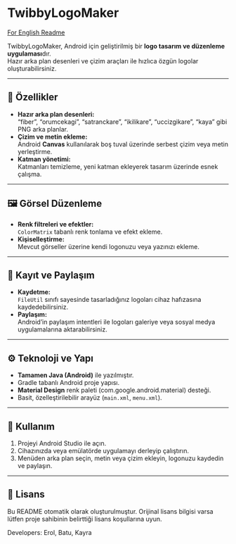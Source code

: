 # TwibbyLogoMaker

[For English Readme](readmen.md)

TwibbyLogoMaker, Android için geliştirilmiş bir **logo tasarım ve düzenleme uygulaması**dır.  
Hazır arka plan desenleri ve çizim araçları ile hızlıca özgün logolar oluşturabilirsiniz.

---

## 🎨 Özellikler

- **Hazır arka plan desenleri:**  
  “fiber”, “orumcekagi”, “satranckare”, “ikilikare”, “uccizgikare”, “kaya” gibi PNG arka planlar.
- **Çizim ve metin ekleme:**  
  Android **Canvas** kullanılarak boş tuval üzerinde serbest çizim veya metin yerleştirme.
- **Katman yönetimi:**  
  Katmanları temizleme, yeni katman ekleyerek tasarım üzerinde esnek çalışma.

---

## 🖼️ Görsel Düzenleme

- **Renk filtreleri ve efektler:**  
  `ColorMatrix` tabanlı renk tonlama ve efekt ekleme.
- **Kişiselleştirme:**  
  Mevcut görseller üzerine kendi logonuzu veya yazınızı ekleme.

---

## 💾 Kayıt ve Paylaşım

- **Kaydetme:**  
  `FileUtil` sınıfı sayesinde tasarladığınız logoları cihaz hafızasına kaydedebilirsiniz.
- **Paylaşım:**  
  Android’in paylaşım intentleri ile logoları galeriye veya sosyal medya uygulamalarına aktarabilirsiniz.

---

## ⚙️ Teknoloji ve Yapı

- **Tamamen Java (Android)** ile yazılmıştır.
- Gradle tabanlı Android proje yapısı.
- **Material Design** renk paleti (com.google.android.material) desteği.
- Basit, özelleştirilebilir arayüz (`main.xml`, `menu.xml`).

---

## 🚀 Kullanım

1. Projeyi Android Studio ile açın.
2. Cihazınızda veya emülatörde uygulamayı derleyip çalıştırın.
3. Menüden arka plan seçin, metin veya çizim ekleyin, logonuzu kaydedin ve paylaşın.

---

## 📜 Lisans

Bu README otomatik olarak oluşturulmuştur. Orijinal lisans bilgisi varsa lütfen proje sahibinin belirttiği lisans koşullarına uyun.

Developers: Erol, Batu, Kayra
